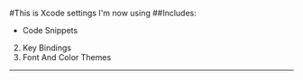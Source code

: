 #This is Xcode settings I'm now using
##Includes:
* Code Snippets
2. Key Bindings
3. Font And Color Themes

---